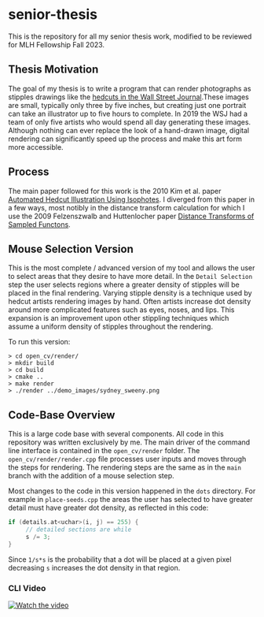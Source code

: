 # senior-thesis

This is the repository for all my senior thesis work, modified to be reviewed for MLH Fellowship Fall 2023.

## Thesis Motivation

The goal of my thesis is to write a program that can render photographs as stipples drawings like the [hedcuts in the Wall Street Journal](https://www.wsj.com/articles/whats-in-a-hedcut-depends-how-its-made-11576537243).These images are small, typically only three by five inches, but creating just one portrait can take an illustrator up to five hours to complete. In 2019 the WSJ had a team of only five artists who would spend all day generating these images. Although nothing can ever replace the look of a hand-drawn image, digital rendering can significantly speed up the process and make this art form more accessible.

## Process

The main paper followed for this work is the 2010 Kim et al. paper [Automated Hedcut Illustration Using Isophotes](https://link.springer.com/chapter/10.1007/978-3-642-13544-6_17). I diverged from this paper in a few ways, most notibly in the distance transform calculation for which I use the 2009 Felzenszwalb and Huttenlocher paper [Distance Transforms of Sampled Functons](https://cs.brown.edu/people/pfelzens/papers/dt-final.pdf).

## Mouse Selection Version

This is the most complete / advanced version of my tool and allows the user to select areas that they desire to have more detail. In the `Detail Selection` step the user selects regions where a greater density of stipples will be placed in the final rendering. Varying stipple density is a technique used by hedcut artists rendering images by hand. Often artists increase dot density around more complicated features such as eyes, noses, and lips. This expansion is an improvement upon other stippling techniques which assume a uniform density of stipples throughout the rendering.

To run this version:

```
> cd open_cv/render/
> mkdir build
> cd build
> cmake ..
> make render
> ./render ../demo_images/sydney_sweeny.png
```

## Code-Base Overview

This is a large code base with several components. All code in this repository was written exclusively by me. The main driver of the command line interface is contained in the `open_cv/render` folder. The `open_cv/render/render.cpp` file processes user inputs and moves through the steps for rendering. The rendering steps are the same as in the `main` branch with the addition of a mouse selection step.

Most changes to the code in this version happened in the `dots` directory. For example in `place-seeds.cpp` the areas the user has selected to have greater detail must have greater dot density, as reflected in this code:

```C++
if (details.at<uchar>(i, j) == 255) {
     // detailed sections are while
     s /= 3;
}
```

Since `1/s*s` is the probability that a dot will be placed at a given pixel decreasing `s` increases the dot density in that region.

### CLI Video

[![Watch the video](./images/thumbnail.png)](https://youtu.be/x-0Trv44cH0)
